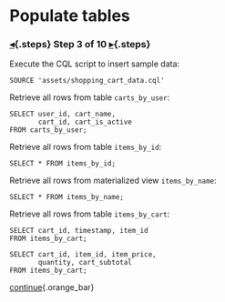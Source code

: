 <div class="top">

# Populate tables
### [◂](command:katapod.loadPage?step2){.steps} Step 3 of 10 [▸](command:katapod.loadPage?step4){.steps}
</div>

Execute the CQL script to insert sample data:
```
SOURCE 'assets/shopping_cart_data.cql'
```

Retrieve all rows from table `carts_by_user`:
```
SELECT user_id, cart_name, 
       cart_id, cart_is_active
FROM carts_by_user;        
```

Retrieve all rows from table `items_by_id`:
```
SELECT * FROM items_by_id;
```

Retrieve all rows from materialized view `items_by_name`:
```
SELECT * FROM items_by_name;                    
```

Retrieve all rows from table `items_by_cart`:
```
SELECT cart_id, timestamp, item_id 
FROM items_by_cart; 

SELECT cart_id, item_id, item_price, 
       quantity, cart_subtotal 
FROM items_by_cart; 
```

[continue](command:katapod.loadPage?step4){.orange_bar}